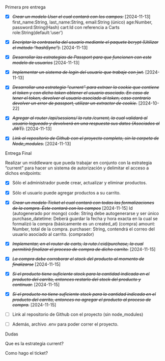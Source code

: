 Primera pre entrega

* [X] ~~*Crear un modelo User el cual contará con los campos:*~~ [2024-11-13]
    first_name:String,
    last_name:String,
    email:String (único)
    age:Number,
    password:String(Hash)
    cart:Id con referencia a Carts
    role:String(default:’user’)
* [X] ~~*Encriptar la contraseña del usuario mediante el paquete bcrypt (Utilizar el método “hashSync”).*~~ [2024-11-13]
* [X] ~~*Desarrollar las estrategias de Passport para que funcionen con este modelo de usuarios*~~ [2024-11-13]
* [X] ~~*Implementar un sistema de login del usuario que trabaje con jwt.*~~ [2024-11-13] 
* [X] ~~*Desarrollar una estrategia “current” para extraer la cookie que contiene el token y con dicho token obtener el usuario asociado. En caso de tener el token, devolver al usuario asociado al token, caso contrario devolver un error de passport, utilizar un extractor de cookie.*~~ [2024-10-22]
* [X] ~~*Agregar al router /api/sessions/ la ruta /current, la cual validará al usuario logueado y devolverá en una respuesta sus datos (Asociados al JWT).*~~ [2024-11-13]
* [X] ~~*Link al repositorio de Github con el proyecto completo, sin la carpeta de Node_modules.*~~ [2024-11-13]


Entrega Final

Realizar un middleware que pueda trabajar en conjunto con la estrategia “current” para hacer un sistema de autorización y delimitar el acceso a dichos endpoints:
* [x] Sólo el administrador puede crear, actualizar y eliminar productos.
* [x] Sólo el usuario puede agregar productos a su carrito.

* [X] ~~*Crear un modelo Ticket el cual contará con todas las formalizaciones de la compra. Éste contará con los campos*~~ [2024-11-15]
Id (autogenerado por mongo)
code: String debe autogenerarse y ser único
purchase_datetime: Deberá guardar la fecha y hora exacta en la cual se formalizó la compra (básicamente es un created_at) (compra)
amount: Number, total de la compra.
purchaser: String, contendrá el correo del usuario asociado al carrito. (comprador)


* [X] ~~*Implementar, en el router de carts, la ruta /:cid/purchase, la cual permitirá finalizar el proceso de compra de dicho carrito.*~~ [2024-11-15]
* [X] ~~*La compra debe corroborar el stock del producto al momento de finalizarse*~~ [2024-11-15]
* [X] ~~*Si el producto tiene suficiente stock para la cantidad indicada en el producto del carrito, entonces restarlo del stock del producto y continuar.*~~ [2024-11-15]
* [X] ~~*Si el producto no tiene suficiente stock para la cantidad indicada en el producto del carrito, entonces no agregar el producto al proceso de compra.*~~ [2024-11-15] 

* [ ] Link al repositorio de Github con el proyecto (sin node_modules)
* [ ] Además, archivo .env para poder correr el proyecto.



Dudas

Que es la estrategia current?

Como hago el ticket?
